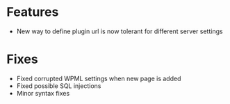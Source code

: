 # Features
* New way to define plugin url is now tolerant for different server settings

# Fixes
* Fixed corrupted WPML settings when new page is added
* Fixed possible SQL injections
* Minor syntax fixes